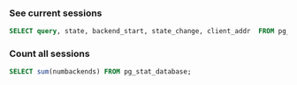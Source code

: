 ### See current sessions

```sql
SELECT query, state, backend_start, state_change, client_addr  FROM pg_stat_activity
```


### Count all sessions

```sql
SELECT sum(numbackends) FROM pg_stat_database;
```